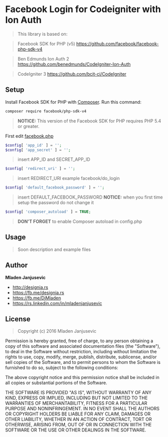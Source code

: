 Facebook Login for Codeigniter with Ion Auth
========================================================

> This library is based on:

> Facebook SDK for PHP (v5)
> https://github.com/facebook/facebook-php-sdk-v4

> Ben Edmunds Ion Auth 2
> https://github.com/benedmunds/CodeIgniter-Ion-Auth

> CodeIgniter 3
> https://github.com/bcit-ci/CodeIgniter

## Setup
Install Facebook SDK for PHP with [Composer](https://getcomposer.org/). Run this command:

```sh
composer require facebook/php-sdk-v4
```

> **NOTICE:** This version of the Facebook SDK for PHP requires PHP 5.4 or greater.

First edit [facebook.php][FACEBOOK CONFIG]

```php
$config[ 'app_id' ] = '';
$config[ 'app_secret' ] = '';
```
> insert APP_ID and SECRET_APP_ID

```php
$config[ 'redirect_uri' ] = '';
```
> insert REDIRECT_URI example facebook/do_login

```php
$config[ 'default_facebook_password' ] = '';
```
> insert DEFAULT_FACEBOOK_PASSWORD
> **NOTICE:**  when you first time setup the password do not change it

```php
$config[ 'composer_autoload' ] = TRUE;
```
> **DON'T FORGET** to enable Composer autoload in config.php

## Usage
> Soon description and example files

## Author
**Mladen Janjusevic**

- http://designia.rs
- https://fb.me/designia.rs
- https://fb.me/DjMladen
- https://rs.linkedin.com/in/mladenjanjusevic

## License
> Copyright (c) 2016 Mladen Janjusevic

Permission is hereby granted, free of charge, to any person obtaining a copy
of this software and associated documentation files (the "Software"), to deal
in the Software without restriction, including without limitation the rights
to use, copy, modify, merge, publish, distribute, sublicense, and/or sell
copies of the Software, and to permit persons to whom the Software is
furnished to do so, subject to the following conditions:

The above copyright notice and this permission notice shall be included in all
copies or substantial portions of the Software.

THE SOFTWARE IS PROVIDED "AS IS", WITHOUT WARRANTY OF ANY KIND, EXPRESS OR
IMPLIED, INCLUDING BUT NOT LIMITED TO THE WARRANTIES OF MERCHANTABILITY,
FITNESS FOR A PARTICULAR PURPOSE AND NONINFRINGEMENT. IN NO EVENT SHALL THE
AUTHORS OR COPYRIGHT HOLDERS BE LIABLE FOR ANY CLAIM, DAMAGES OR OTHER
LIABILITY, WHETHER IN AN ACTION OF CONTRACT, TORT OR OTHERWISE, ARISING FROM,
OUT OF OR IN CONNECTION WITH THE SOFTWARE OR THE USE OR OTHER DEALINGS IN THE
SOFTWARE.

[FACEBOOK CONFIG]: https://github.com/designia/facebook-login-codeigniter-with-ion-auth/blob/master/application/config/facebook.php
[FACEBOOK LIBRARY]: https://github.com/designia/facebook-login-codeigniter-with-ion-auth/blob/master/application/libraries/Facebook.php
